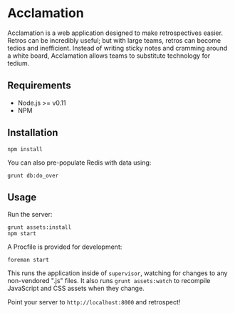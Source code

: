 Acclamation
===========

Acclamation is a web application designed to make retrospectives easier.  Retros can be incredibly useful; but with large teams, retros can become tedios and inefficient.  Instead of writing sticky notes and cramming around a white board, Acclamation allows teams to substitute technology for tedium.

Requirements
------------

* Node.js >= v0.11
* NPM

Installation
------------

    npm install

You can also pre-populate Redis with data using:

    grunt db:do_over

Usage
-----

Run the server:

    grunt assets:install
    npm start

A Procfile is provided for development:

    foreman start

This runs the application inside of `supervisor`, watching for changes to any non-vendored ".js" files.  It also runs `grunt assets:watch` to recompile JavaScript and CSS assets when they change.

Point your server to `http://localhost:8000` and retrospect!

